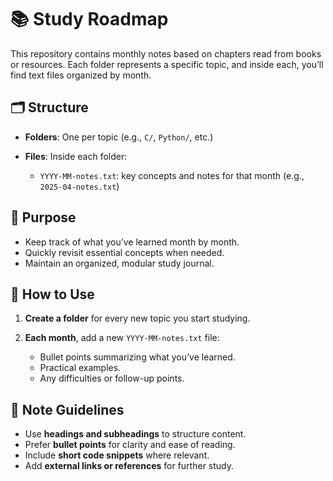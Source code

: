# 📚 Study Roadmap

This repository contains monthly notes based on chapters read from books or resources. Each folder represents a specific topic, and inside each, you’ll find text files organized by month.

## 🗂️ Structure

* **Folders**: One per topic (e.g., `C/`, `Python/`, etc.)
* **Files**: Inside each folder:

  * `YYYY-MM-notes.txt`: key concepts and notes for that month (e.g., `2025-04-notes.txt`)

## 📆 Purpose

* Keep track of what you’ve learned month by month.
* Quickly revisit essential concepts when needed.
* Maintain an organized, modular study journal.

## 📌 How to Use

1. **Create a folder** for every new topic you start studying.
2. **Each month**, add a new `YYYY-MM-notes.txt` file:

   * Bullet points summarizing what you’ve learned.
   * Practical examples.
   * Any difficulties or follow-up points.

## 🎯 Note Guidelines

* Use **headings and subheadings** to structure content.
* Prefer **bullet points** for clarity and ease of reading.
* Include **short code snippets** where relevant.
* Add **external links or references** for further study.

